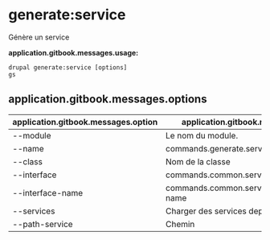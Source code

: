 # generate:service
Génère un service

**application.gitbook.messages.usage:**
```
drupal generate:service [options]
gs
```

## application.gitbook.messages.options
application.gitbook.messages.option | application.gitbook.messages.details
-------|-------------
--module | Le nom du module.
--name | commands.generate.service.options.name
--class | Nom de la classe
--interface | commands.common.service.options.interface
--interface-name | commands.common.service.options.interface-name
--services | Charger des services depuis le conteneur.
--path-service | Chemin
